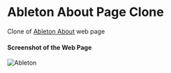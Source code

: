 # Ableton About Page Clone
 Clone of [Ableton About](https://www.ableton.com/en/about/) web page 

#### Screenshot of the Web Page
![Ableton](./img/screenshot-of-the-webpage.png)
